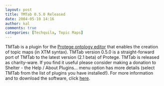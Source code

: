 ```yaml
---
layout: post
title: TMTab 0.5.0 Released
date: 2004-05-10 14:16
author: kal
comments: true
categories: [Techquila, Topic Maps]
---
```

TMTab is a plugin for the <a href="http://protege.stanford.edu">Protege ontology editor</a> that enables the creation of topic maps (in XTM syntax).
TMTab version 0.5.0 is a straight-forward port of TMTab to the latest version (2.1 beta) of Protege.
TMTab is released as charity-ware. If you find it useful please consider making a donation to Shelter - the Help / About Plugins... menu option has more details (select TMTab from the list of plugins you have installed!).
For more information and to download the software, click <a href="/tmtab.html">here</a>.


